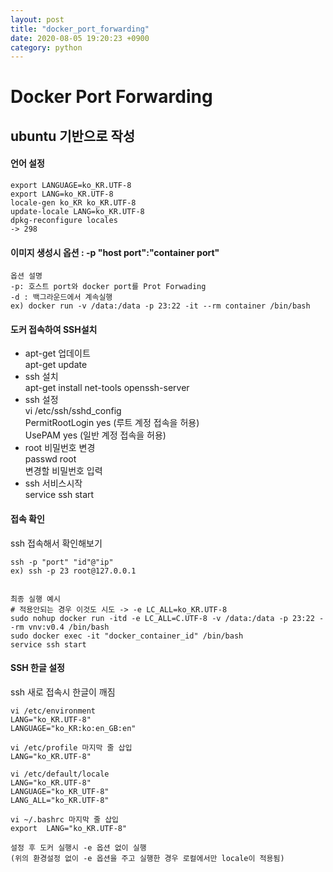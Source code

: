 ```yaml
---
layout: post
title: "docker_port_forwarding"
date: 2020-08-05 19:20:23 +0900
category: python
---
```


# Docker Port Forwarding

## ubuntu 기반으로 작성

#### 언어 설정 
```
export LANGUAGE=ko_KR.UTF-8 
export LANG=ko_KR.UTF-8
locale-gen ko_KR ko_KR.UTF-8
update-locale LANG=ko_KR.UTF-8
dpkg-reconfigure locales
-> 298
```
#### 이미지 생성시 옵션 :  -p "host port":"container port"
```
옵션 설명
-p: 호스트 port와 docker port를 Prot Forwading
-d : 백그라운드에서 계속실행 
ex) docker run -v /data:/data -p 23:22 -it --rm container /bin/bash
``` 

#### 도커 접속하여 SSH설치
- apt-get 업데이트 <br>
apt-get update <br>
- ssh 설치 <br>
apt-get install net-tools openssh-server <br>
- ssh 설정 <br>
vi /etc/ssh/sshd_config<br>
PermitRootLogin yes  (루트 계정 접속을 허용)<br>
UsePAM yes    (일반 계정 접속을 허용)<br>
- root 비밀번호 변경<br>
passwd root<br>
변경할 비밀번호 입력<br>
- ssh 서비스시작<br>
service ssh start <br>

#### 접속 확인
ssh 접속해서 확인해보기
```
ssh -p "port" "id"@"ip"
ex) ssh -p 23 root@127.0.0.1


최종 실행 예시 
# 적용안되는 경우 이것도 시도 -> -e LC_ALL=ko_KR.UTF-8 
sudo nohup docker run -itd -e LC_ALL=C.UTF-8 -v /data:/data -p 23:22 --rm vnv:v0.4 /bin/bash
sudo docker exec -it "docker_container_id" /bin/bash
service ssh start
```

#### SSH 한글 설정
ssh 새로 접속시 한글이 깨짐 
```
vi /etc/environment
LANG="ko_KR.UTF-8"
LANGUAGE="ko_KR:ko:en_GB:en"

vi /etc/profile 마지막 줄 삽입
LANG="ko_KR.UTF-8"

vi /etc/default/locale 
LANG="ko_KR.UTF-8"
LANGUAGE="ko_KR_UTF-8"
LANG_ALL="ko_KR.UTF-8"

vi ~/.bashrc 마지막 줄 삽입
export  LANG="ko_KR.UTF-8"

설정 후 도커 실행시 -e 옵션 없이 실행
(위의 환경설정 없이 -e 옵션을 주고 실행한 경우 로컬에서만 locale이 적용됨)
```